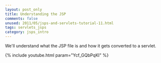 ```yaml
---           
layout: post_only
title: Understanding the JSP
comments: false
unused: 2011/05/jsps-and-servlets-tutorial-11.html
tags: servlets_jsps
category: jsps_intro
---
```


We'll understand what the JSP file is and how it gets converted to a servlet.

{% include youtube.html param="Ycf_GQbPqKI" %}